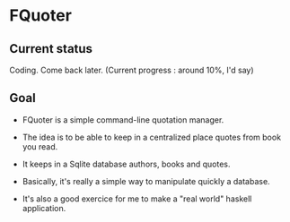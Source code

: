 # FQuoter
## Current status
Coding. Come back later.
(Current progress : around 10%, I'd say)

## Goal
* FQuoter is a simple command-line quotation manager.

* The idea is to be able to keep in a centralized place quotes from book you read.

* It keeps in a Sqlite database authors, books and quotes.

* Basically, it's really a simple way to manipulate quickly a database.

* It's also a good exercice for me to make a "real world" haskell application.
